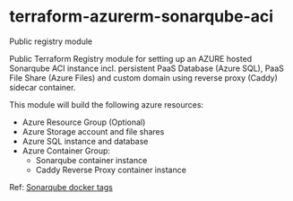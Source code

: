# terraform-azurerm-sonarqube-aci
Public registry module

Public Terraform Registry module for setting up an AZURE hosted Sonarqube ACI instance incl. persistent PaaS Database (Azure SQL), PaaS File Share (Azure Files) and custom domain using reverse proxy (Caddy) sidecar container.

This module will build the following azure resources:

- Azure Resource Group (Optional)
- Azure Storage account and file shares
- Azure SQL instance and database
- Azure Container Group:
  - Sonarqube container instance
  - Caddy Reverse Proxy container instance

Ref: [Sonarqube docker tags](https://hub.docker.com/_/sonarqube)
